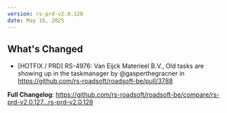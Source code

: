 ```yaml
---
version: rs-prd-v2.0.128
date: May 16, 2025
---
```


## What's Changed
* [HOTFIX / PRD] RS-4976: Van Eijck Materieel B.V., Old tasks are showing up in the taskmanager by @gasperthegracner in https://github.com/rs-roadsoft/roadsoft-be/pull/3788


**Full Changelog**: https://github.com/rs-roadsoft/roadsoft-be/compare/rs-prd-v2.0.127...rs-prd-v2.0.128